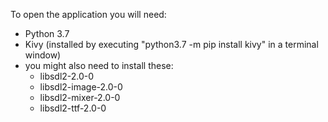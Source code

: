 To open the application you will need:
 * Python 3.7
 * Kivy (installed by executing "python3.7 -m pip install kivy" in a terminal window)
 * you might also need to install these:
     * libsdl2-2.0-0
     * libsdl2-image-2.0-0
     * libsdl2-mixer-2.0-0
     * libsdl2-ttf-2.0-0
